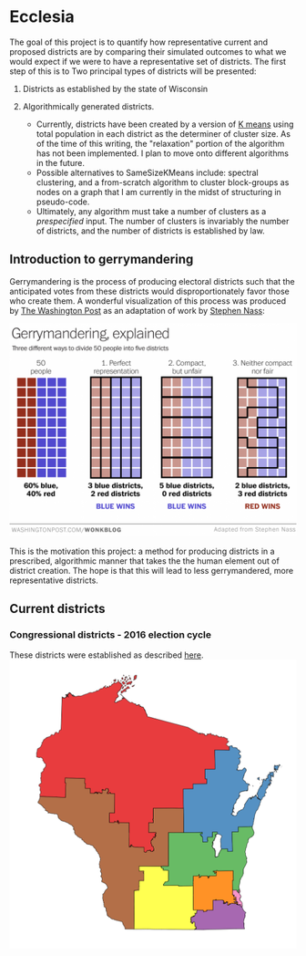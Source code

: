 Ecclesia
=======================
The goal of this project is to quantify how representative current and proposed districts are  by comparing their simulated outcomes to what we would expect if we were to have a representative set of districts. The first step of this is to  Two principal types of districts will be presented:
1. Districts as established by the state of Wisconsin
2. Algorithmically generated districts.

    * Currently, districts have been created by a version of [K means](https://elki-project.github.io/tutorial/same-size_k_means) using total population in each district as the determiner of cluster size. As of the time of this writing, the "relaxation" portion of the algorithm has not been implemented. I plan to move onto different algorithms in the future.
    * Possible alternatives to SameSizeKMeans include: spectral clustering, and a from-scratch algorithm to cluster block-groups as nodes on a graph that I am currently in the midst of structuring in pseudo-code.
    * Ultimately, any algorithm must take a number of clusters as a *prespecified* input. The number of clusters is invariably the number of districts, and the number of districts is established by law.

Introduction to gerrymandering
------------------------------
Gerrymandering is the process of producing electoral districts such that the anticipated votes from these districts would disproportionately favor those who create them. A wonderful visualization of this process was produced by [The Washington Post](https://www.washingtonpost.com/news/wonk/wp/2015/03/01/this-is-the-best-explanation-of-gerrymandering-you-will-ever-see/?utm_term=.a0d638d12c92) as an adaptation of work by [Stephen Nass](https://www.reddit.com/r/woahdude/comments/2xgqss/this_is_how_gerrymandering_works/):

<img src='./images/gerrymandering_wp.png' style="width: 1000px">

This is the motivation this project: a method for producing districts in a prescribed, algorithmic manner that takes the the human element out of district creation. The hope is that this will lead to less gerrymandered, more representative districts.

Current districts
-----------------
### Congressional districts - 2016 election cycle
These districts were established as described [here](http://docs.legis.wisconsin.gov/statutes/statutes/3.pdf).
<img src='./images/congressional_districts.png' style="width: 1000px">

